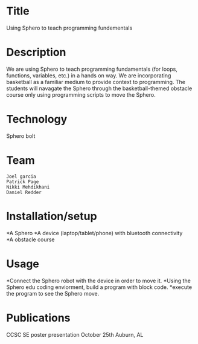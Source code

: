 # Title
Using Sphero to teach programming fundementals 
# Description
We are using Sphero to teach programming fundamentals (for loops, functions, variables, etc.) in a hands on way. We are 
incorporating basketball as a familiar medium to provide context to programming. The students will navagate the Sphero through the basketball-themed obstacle course only using programming scripts to move the Sphero. 

# Technology
Sphero bolt
# Team
    Joel garcia 
    Patrick Page
    Nikki Mehdikhani
    Daniel Redder

# Installation/setup
*A Sphero
*A device (laptop/tablet/phone) with bluetooth connectivity  
*A obstacle course
# Usage
*Connect the Sphero robot with the device in order to move it. 
*Using the Sphero edu coding enviorment, build a program with block code.
*execute the program to see the Sphero move.
# Publications
CCSC SE poster presentation October 25th Auburn, AL

